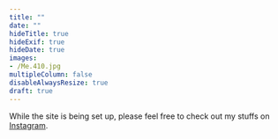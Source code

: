 ```yaml
---
title: ""
date: ""
hideTitle: true
hideExif: true
hideDate: true
images:
- /Me.410.jpg
multipleColumn: false
disableAlwaysResize: true
draft: true
---
```


While the site is being set up, please feel free to check out my stuffs on [Instagram](https://instagram.com/edwardpark).